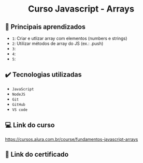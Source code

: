 # <h1 align="center" font-size="bold"> Curso Javascript - Arrays </h1>

## 🔨 Principais aprendizados

- `1`: Criar e utlizar array com elementos (numbers e strings)
- `2`: Utilizar métodos de array do JS (ex.: .push)
- `3`: 
- `4`:
- `5`:

## ✔️ Tecnologias utilizadas

- ``JavaScript``
- ``NodeJS``
- ``Git``
- ``GitHub``
- ``VS code``

## 💻 Link do curso

https://cursos.alura.com.br/course/fundamentos-javascript-arrays

## 📃 Link do certificado

